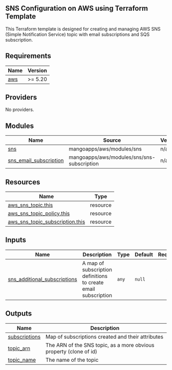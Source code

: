 <!-- BEGIN_TF_DOCS -->
## SNS Configuration on AWS using Terraform Template

This Terraform template is designed for creating and managing AWS SNS (Simple Notification Service) topic with email subscriptions and SQS subscription.


## Requirements

| Name | Version |
|------|---------|
| <a name="requirement_aws"></a> [aws](#requirement\_aws) | >= 5.20 |

## Providers

No providers.

## Modules

| Name | Source | Version |
|------|--------|---------|
| <a name="module_sns"></a> [sns](#module\_sns) | mangoapps/aws/modules/sns | n/a |
| <a name="module_sns_email_subscription"></a> [sns\_email\_subscription](#module\_sns\_email\_subscription) | mangoapps/aws/modules/sns/sns-subscription | n/a |

## Resources

| Name | Type |
|------|------|
| [aws_sns_topic.this](https://registry.terraform.io/providers/hashicorp/aws/latest/docs/resources/sns_topic) | resource |
| [aws_sns_topic_policy.this](https://registry.terraform.io/providers/hashicorp/aws/latest/docs/resources/sns_topic_policy) | resource |
| [aws_sns_topic_subscription.this](https://registry.terraform.io/providers/hashicorp/aws/latest/docs/resources/sns_topic_subscription) | resource |

## Inputs

| Name | Description | Type | Default | Required |
|------|-------------|------|---------|:--------:|
| <a name="input_sns_email_subscriptions"></a> [sns\_additional\_subscriptions](#input\_sns\_additional\_subscriptions) | A map of subscription definitions to create email subscription | `any` | `null` | no |

## Outputs

| Name | Description |
|------|-------------|
| <a name="output_subscriptions"></a> [subscriptions](#output\_subscriptions) | Map of subscriptions created and their attributes |
| <a name="output_topic_arn"></a> [topic\_arn](#output\_topic\_arn) | The ARN of the SNS topic, as a more obvious property (clone of id) |
| <a name="output_topic_name"></a> [topic\_name](#output\_topic\_name) | The name of the topic |
<!-- END_TF_DOCS -->
